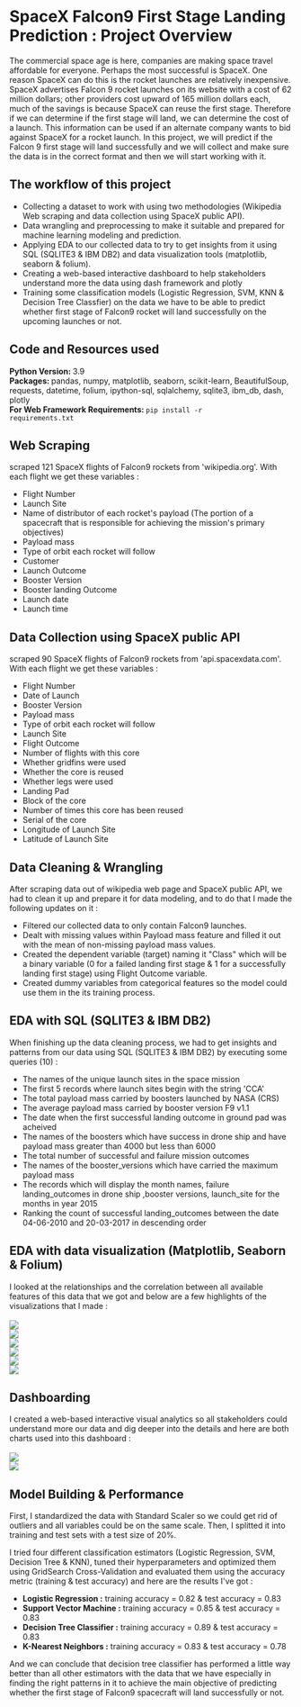 # SpaceX Falcon9 First Stage Landing Prediction : Project Overview

The commercial space age is here, companies are making space travel affordable for everyone. Perhaps the most successful is SpaceX. One reason SpaceX can do this is the rocket launches are relatively inexpensive. SpaceX advertises Falcon 9 rocket launches on its website with a cost of 62 million dollars; other providers cost upward of 165 million dollars each, much of the savings is because SpaceX can reuse the first stage. Therefore if we can determine if the first stage will land, we can determine the cost of a launch. This information can be used if an alternate company wants to bid against SpaceX for a rocket launch.
In this project, we will predict if the Falcon 9 first stage will land successfully and we will collect and make sure the data is in the correct format and then we will start working with it.

## The workflow of this project

* Collecting a dataset to work with using two methodologies (Wikipedia Web scraping and data collection using SpaceX public API).
* Data wrangling and preprocessing to make it suitable and prepared for machine learning modeling and prediction.
* Applying EDA to our collected data to try to get insights from it using SQL (SQLITE3 & IBM DB2) and data visualization tools (matplotlib, seaborn & folium).
* Creating a web-based interactive dashboard to help stakeholders understand more the data using dash framework and plotly
* Training some classification models (Logistic Regression, SVM, KNN & Decision Tree Classfier) on the data we have to be able to predict whether first stage of Falcon9 rocket will land successfully on the upcoming launches or not.

## Code and Resources used

<b>Python Version: </b>3.9<br>
<b>Packages: </b>pandas, numpy, matplotlib, seaborn, scikit-learn, BeautifulSoup, requests, datetime, folium, ipython-sql, sqlalchemy, sqlite3, ibm_db, dash, plotly<br>
<b>For Web Framework Requirements: </b><code>pip install -r requirements.txt</code>

## Web Scraping

scraped 121 SpaceX flights of Falcon9 rockets from 'wikipedia.org'. With each flight we get these variables :
* Flight Number
* Launch Site
* Name of distributor of each rocket's payload (The portion of a spacecraft that is responsible for achieving the mission's primary objectives)
* Payload mass
* Type of orbit each rocket will follow
* Customer
* Launch Outcome
* Booster Version
* Booster landing Outcome
* Launch date
* Launch time

## Data Collection using SpaceX public API

scraped 90 SpaceX flights of Falcon9 rockets from 'api.spacexdata.com'. With each flight we get these variables :
* Flight Number
* Date of Launch
* Booster Version
* Payload mass
* Type of orbit each rocket will follow
* Launch Site
* Flight Outcome
* Number of flights with this core
* Whether gridfins were used
* Whether the core is reused
* Whether legs were used
* Landing Pad
* Block of the core
* Number of times this core has been reused
* Serial of the core
* Longitude of Launch Site
* Latitude of Launch Site

## Data Cleaning & Wrangling

After scraping data out of wikipedia web page and SpaceX public API, we had to clean it up and prepare it for data modeling, and to do that I made the following updates on it :
* Filtered our collected data to only contain Falcon9 launches.
* Dealt with missing values within Payload mass feature and filled it out with the mean of non-missing payload mass values.
* Created the dependent variable (target) naming it "Class" which will be a binary variable (0 for a failed landing first stage & 1 for a successfully landing first stage) using Flight Outcome variable.
* Created dummy variables from categorical features so the model could use them in the its training process.

## EDA with SQL (SQLITE3 & IBM DB2)

When finishing up the data cleaning process, we had to get insights and patterns from our data using SQL (SQLITE3 & IBM DB2) by executing some queries (10) :
* The names of the unique launch sites in the space mission
* The first 5 records where launch sites begin with the string 'CCA'
* The total payload mass carried by boosters launched by NASA (CRS)
* The average payload mass carried by booster version F9 v1.1
* The date when the first successful landing outcome in ground pad was acheived
* The names of the boosters which have success in drone ship and have payload mass greater than 4000 but less than 6000
* The total number of successful and failure mission outcomes
* The names of the booster_versions which have carried the maximum payload mass
* The records which will display the month names, failure landing_outcomes in drone ship ,booster versions, launch_site for the months in year 2015
* Ranking the count of successful landing_outcomes between the date 04-06-2010 and 20-03-2017 in descending order

## EDA with data visualization (Matplotlib, Seaborn & Folium)

I looked at the relationships and the correlation between all available features of this data that we got and below are a few highlights of the visualizations that I made :
<br><br>
<img src="LaunchSite_vs_FlightNumber.png">
<br>
<img src="SuccessRate_by_OrbitType.png">
<br>
<img src="SuccessRate_by_Year.png">
<br>
<img src="All_LaunchSites_Locations.png">
<br>
<img src="Successful_and_Failed_Launches_for_each_site.png">
<br>
<img src="Distance_between_LaunchSites_and_its_proximities.png">

## Dashboarding

I created a web-based interactive visual analytics so all stakeholders could understand more our data and dig deeper into the details and here are both charts used into this dashboard :
<br><br>
<img src="Total_Success_Launches_by_LaunchSite.png">
<br>
<img src="Correlation_between_PayloadMass_and_SuccessRate_by_LaunchSite.png">

## Model Building & Performance

First, I standardized the data with Standard Scaler so we could get rid of outliers and all variables could be on the same scale. Then, I splitted it into training and test sets with a test size of 20%.

I tried four different classification estimators (Logistic Regression, SVM, Decision Tree & KNN), tuned their hyperparameters and optimized them using GridSearch Cross-Validation and evaluated them using the accuracy metric (training & test accuracy) and here are the results I've got :
* <b>Logistic Regression :</b> training accuracy = 0.82 & test accuracy = 0.83
* <b>Support Vector Machine :</b> training accuracy = 0.85 & test accuracy = 0.83
* <b>Decision Tree Classifier :</b> training accuracy = 0.89 & test accuracy = 0.83
* <b>K-Nearest Neighbors :</b> training accuracy = 0.83 & test accuracy = 0.78

And we can conclude that decision tree classifier has performed a little way better than all other estimators with the data that we have especially in finding the right patterns in it to achieve the main objective of predicting whether the first stage of Falcon9 spacecraft will land successfully or not.
